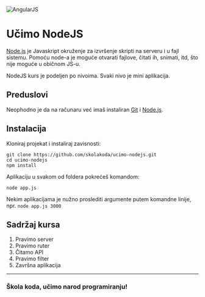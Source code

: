![AngularJS](https://upload.wikimedia.org/wikipedia/commons/thumb/c/c3/Node.js_Logo.svg/400px-Node.js_Logo.svg.png)

# Učimo NodeJS

[Node.js](https://nodejs.org/) je Javaskript okruženje za izvršenje skripti na serveru i u fajl sistemu. Pomoću node-a je moguće otvarati fajlove, čitati ih, snimati, itd, što nije moguće u običnom JS-u.

NodeJS kurs je podeljen po nivoima. Svaki nivo je mini aplikacija.

## Preduslovi

Neophodno je da na računaru već imaš instaliran [Git](https://git-scm.com/) i [Node.js](https://nodejs.org/).

## Instalacija

Kloniraj projekat i instaliraj zavisnosti:

```
git clone https://github.com/skolakoda/ucimo-nodejs.git
cd ucimo-nodejs
npm install
```

Aplikaciju u svakom od foldera pokrećeš komandom:

```
node app.js
```

Nekim aplikacijama je nužno proslediti argumente putem komandne linije, npr. ```node app.js 3000```

## Sadržaj kursa

1. Pravimo server
2. Pravimo ruter
3. Čitamo API
4. Pravimo filter
5. Završna aplikacija


---
### Škola koda, učimo narod programiranju!
